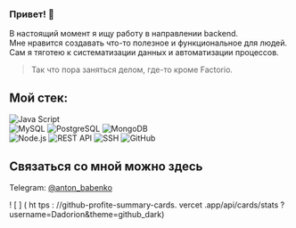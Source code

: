 ### Привет! 👋

В настоящий момент я ищу работу в направлении backend.  
Мне нравится создавать что-то полезное и функциональное для людей. Сам я тяготею к систематизации данных и автоматизации процессов.  
>Так что пора заняться делом, где-то кроме Factorio.


## Мой стек:
![Java Script](https://img.shields.io/badge/-Java%20Script-informational)  
![MySQL](https://img.shields.io/badge/-MySQL-yellowgreen)
![PostgreSQL](https://img.shields.io/badge/-PostgreSQL-yellowgreen)
![MongoDB](https://img.shields.io/badge/-MongoDB-yellowgreen)  
![Node.js](https://img.shields.io/badge/-Node.js-9cf)
![REST API](https://img.shields.io/badge/-REST%20API-9cf)
![SSH](https://img.shields.io/badge/-SSH-9cf)
![GitHub](https://img.shields.io/badge/-GitHub-9cf)

## Связаться со мной можно здесь
Telegram: [@anton_babenko](https://t.me/anton_babenko)

! [ ] ( ht tps : //github-profite-summary-cards. vercet .app/api/cards/stats ?
username=Dadorion&theme=github_dark)

<!--
  
  
  - 
  - 
  - 

Here are some ideas to get you started:

- 🔭 I’m currently working on ...
- 🌱 I’m currently learning ...
- 👯 I’m looking to collaborate on ...
- 🤔 I’m looking for help with ...
- 💬 Ask me about ...
- 📫 How to reach me: ...
- 😄 Pronouns: ...
- ⚡ Fun fact: ...
-->

